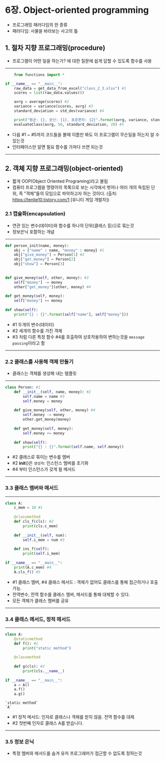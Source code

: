 # 6장. Object-oriented programming
- 프로그래밍 패러다임의 한 종류
- 패러다임: 사물을 바라보는 사고의 틀

## 1. 절차 지향 프로그래밍(procedure)
- 프로그램이 어떤 일을 하는가? 에 대한 질문에 쉽게 답할 수 있도록 함수를 사용

---
```python
    from functions import *

if __name__ == "__main__":
    raw_data = get_data_from_excel("class_2_3.xlsx") #1
    scores = list(raw_data.values())

    avrg = average(scores) #2
    variance = variance(scores, avrg) #3
    standard_deviation = std_dev(variance) #4

    print("평균: {}, 분산: {1}, 표준편차: {2}".format(avrg, variance, standard_deviation))
    evaluateClass(avrg, 50, standard_deviation, 20) #5

```
- 다음 #1 ~ #5까지 코드들을 볼때 이름만 봐도 이 프로그램이 무슨일을 하는지 알 수 있는것
- 인터페이스만 알면 필요 함수를 가져다 쓰면 되는것

---

## 2. 객체 지향 프로그래밍(object-oriented)
- 짧게 OOP(Object Oriented Programing)라고 불림
- 컴퓨터 프로그램을 명령어의 목록으로 보는 시각에서 벗어나 여러 개의 독립된 단위, 즉 "객체"들의 모임으로 파악하고자 하는 것이다. (출처: https://tenlie10.tistory.com/1 [유니티 게임 개발자])

### 2.1 캡슐화(encapsulation)
- 연관 있는 변수(데이터)와 함수를 하나의 단위(클래스 등)으로 묶는것
- 정보은닉 포함하는 개념
---
```python
def person_init(name, money):
    obj = {"name" : name, "money" : money} #1
    obj["give_money"] = Person[1] #2
    obj["get_money"] = Person[2]
    obj["show"] = Person[3]
    
    
def give_money(self, other, money): #3
    self["money"] -= money
    other["get_money"](other, money) #4
    
def get_money(self, money):
    self["money"] += money
    
def show(self):
    print("{} : {}".format(self["name"], self["money"]))
```
- #1 두개의 변수(데이터)
- #2 세개의 함수를 가진 객체
- #3 처럼 다른 특정 함수 #4를 호출하여 상호작용하여 변하는것을 `message passing`이라고 함
---

### 2.2 클래스를 사용해 객체 만들기
- 클래스는 객체를 생성해 내는 템플릿
---
```python
class Person: #1
    def __init__(self, name, money): #2
        self.name = name #3
        self.money = money
        
    def give_money(self, other, money) #4
        self.money -= money
        other.get_money(money)
        
    def get_money(self, money):
        self.money += money
    
    def show(self):
        print("{} : {}".format(self.name, self.money))

```
- #2 클래스로 묶이는 변수를 멤버 
- #2 __init__()은 `생성자`: 인스턴스 멤버를 초기화
- #4 부터 인스턴스가 갖게 될 메서드
---

### 3.3 클래스 멤버와 메서드
---
```python
class A:
    c_mem = 10 #1
    
    @classmethod
    def cls_f(cls): #2
        print(cls.c_mem)
        
    def __init__(self, num):
        self.i_mem = num #3
        
    def ins_f(self):
        print(self.i_mem)
        
if __name__ == "__main__":
    print(A.c_mem) #4
    A.cls_f() #5
```
- #1 클래스 멤버, #4 클래스 메서드 : 객체가 없어도 클래스를 통해 접근하거나 호출가능. 
- 전역변수, 전역 함수를 클래스 멤버, 메서드를 통해 대체할 수 있다.
- 모든 객체가 클래스 멤버를 공유
---

### 3.4 클래스 메서드, 정적 메서드
---
```python
class A:
    @staticmethod
    def f(): #1
        print("static method")
        
    @classmethod
    
    def g(cls): #2
        print(cls.__name__)
        
if __name__ == "__main__":
    a = A()
    a.f()
    a.g()
```


    `static method`
    `A`
- #1 정적 메서드: 인자로 클래스나 객체를 받지 않음. 전역 함수를 대체
- #2 첫번째 인자로 클래스 A를 받습니다.
---

### 3.5 정보 은닉
- 특정 멤버와 메서드를 숨겨 유저 프로그래머가 접근할 수 없도록 정하는것


